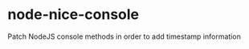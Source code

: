 node-nice-console
=================

Patch NodeJS console methods in order to add timestamp information